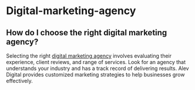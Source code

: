 # Digital-marketing-agency

## How do I choose the right digital marketing agency?

Selecting the right [digital marketing agency](https://alevdigital.com/blog/how-to-choose-right-digital-marketing-agency/) involves evaluating their experience, client reviews, and range of services. Look for an agency that understands your industry and has a track record of delivering results. Alev Digital provides customized marketing strategies to help businesses grow effectively.
